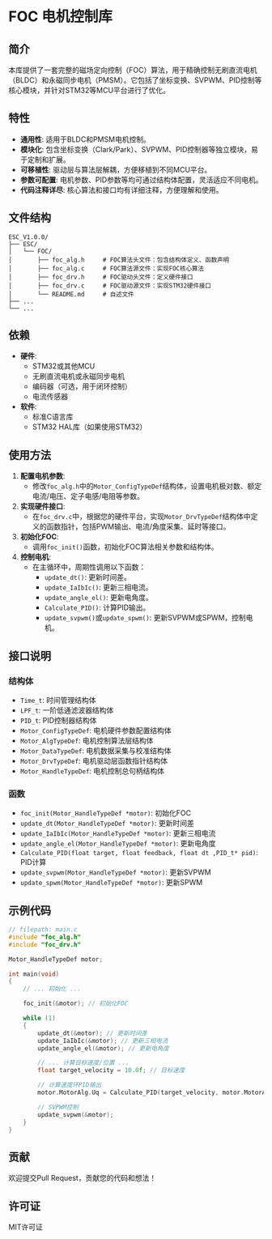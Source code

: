 # FOC 电机控制库

## 简介

本库提供了一套完整的磁场定向控制（FOC）算法，用于精确控制无刷直流电机（BLDC）和永磁同步电机（PMSM）。它包括了坐标变换、SVPWM、PID控制等核心模块，并针对STM32等MCU平台进行了优化。

## 特性

-   **通用性**: 适用于BLDC和PMSM电机控制。
-   **模块化**: 包含坐标变换（Clark/Park）、SVPWM、PID控制器等独立模块，易于定制和扩展。
-   **可移植性**: 驱动层与算法层解耦，方便移植到不同MCU平台。
-   **参数可配置**: 电机参数、PID参数等均可通过结构体配置，灵活适应不同电机。
-   **代码注释详尽**: 核心算法和接口均有详细注释，方便理解和使用。

## 文件结构

```
ESC_V1.0.0/
├── ESC/
│   └── FOC/
│       ├── foc_alg.h     # FOC算法头文件：包含结构体定义、函数声明
│       ├── foc_alg.c     # FOC算法源文件：实现FOC核心算法
│       ├── foc_drv.h     # FOC驱动头文件：定义硬件接口
│       ├── foc_drv.c     # FOC驱动源文件：实现STM32硬件接口
│       └── README.md     # 自述文件
├── ...
└── ...
```

## 依赖

-   **硬件**:
    -   STM32或其他MCU
    -   无刷直流电机或永磁同步电机
    -   编码器（可选，用于闭环控制）
    -   电流传感器
-   **软件**:
    -   标准C语言库
    -   STM32 HAL库（如果使用STM32）

## 使用方法

1.  **配置电机参数**:
    -   修改`foc_alg.h`中的`Motor_ConfigTypeDef`结构体，设置电机极对数、额定电流/电压、定子电感/电阻等参数。
2.  **实现硬件接口**:
    -   在`foc_drv.c`中，根据您的硬件平台，实现`Motor_DrvTypeDef`结构体中定义的函数指针，包括PWM输出、电流/角度采集、延时等接口。
3.  **初始化FOC**:
    -   调用`foc_init()`函数，初始化FOC算法相关参数和结构体。
4.  **控制电机**:
    -   在主循环中，周期性调用以下函数：
        -   `update_dt()`: 更新时间差。
        -   `update_IaIbIc()`: 更新三相电流。
        -   `update_angle_el()`: 更新电角度。
        -   `Calculate_PID()`: 计算PID输出。
        -   `update_svpwm()`或`update_spwm()`: 更新SVPWM或SPWM，控制电机。

## 接口说明

### 结构体

-   `Time_t`: 时间管理结构体
-   `LPF_t`: 一阶低通滤波器结构体
-   `PID_t`: PID控制器结构体
-   `Motor_ConfigTypeDef`: 电机硬件参数配置结构体
-   `Motor_AlgTypeDef`: 电机控制算法层结构体
-   `Motor_DataTypeDef`: 电机数据采集与校准结构体
-   `Motor_DrvTypeDef`: 电机驱动层函数指针结构体
-   `Motor_HandleTypeDef`: 电机控制总句柄结构体

### 函数

-   `foc_init(Motor_HandleTypeDef *motor)`: 初始化FOC
-   `update_dt(Motor_HandleTypeDef *motor)`: 更新时间差
-   `update_IaIbIc(Motor_HandleTypeDef *motor)`: 更新三相电流
-   `update_angle_el(Motor_HandleTypeDef *motor)`: 更新电角度
-   `Calculate_PID(float target, float feedback, float dt ,PID_t* pid)`: PID计算
-   `update_svpwm(Motor_HandleTypeDef *motor)`: 更新SVPWM
-   `update_spwm(Motor_HandleTypeDef *motor)`: 更新SPWM

## 示例代码

```c
// filepath: main.c
#include "foc_alg.h"
#include "foc_drv.h"

Motor_HandleTypeDef motor;

int main(void)
{
    // ... 初始化 ...

    foc_init(&motor); // 初始化FOC

    while (1)
    {
        update_dt(&motor); // 更新时间差
        update_IaIbIc(&motor); // 更新三相电流
        update_angle_el(&motor); // 更新电角度

        // ... 计算目标速度/位置 ...
        float target_velocity = 10.0f; // 目标速度

        // 计算速度环PID输出
        motor.MotorAlg.Uq = Calculate_PID(target_velocity, motor.MotorAlg.Velocity, motor.time.dt, &motor.MotorAlg.velocity_pid);

        // SVPWM控制
        update_svpwm(&motor);
    }
}
```

## 贡献

欢迎提交Pull Request，贡献您的代码和想法！

## 许可证

MIT许可证
